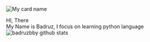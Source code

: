 ![My card name](https://cardivo.vercel.app/api?name=Badruz&description=Hi,%20i%27m%20currently%20learn%20back%20end%20web%20developer&image=https://avatars.githubusercontent.com/u/81134329?s=400&u=88f38606987698a73a175e0ba696ea5bbae5c64b&v=4&backgroundColor=%23ecf0f1&instagram=mhmdbdrzz&github=badruzbby&pattern=leaf&colorPattern=%23eaeaea)

HI, There
<br>
My Name is Badruz, I focus on learning python language
<br>
![badruzbby github stats](https://github-readme-stats.vercel.app/api?username=badruzbby&show_icons=true&theme=tokyonight)
<!---
badruzbby/badruzbby is a ✨ special ✨ repository because its `README.md` (this file) appears on your GitHub profile.
You can click the Preview link to take a look at your changes.
--->
